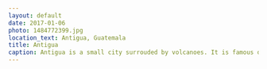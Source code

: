 ```yaml
---
layout: default
date: 2017-01-06
photo: 1484772399.jpg
location_text: Antigua, Guatemala
title: Antigua
caption: Antigua is a small city surrouded by volcanoes. It is famous due to its Spanish colonial buildings. The city is very pretty but so touristy, I don't see why people would actually stay there...
---
```

